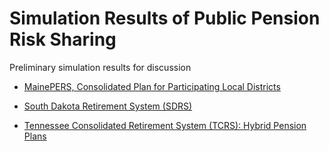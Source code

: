 # Simulation Results of Public Pension Risk Sharing 

Preliminary simulation results for discussion

- [MainePERS, Consolidated Plan for Participating Local Districts](analysis_MEPERS_v(2).nb.html)

- [South Dakota Retirement System (SDRS)](analysis_SDRS_v(2).nb.html)

- [Tennessee Consolidated Retirement System (TCRS): Hybrid Pension Plans](analysis_TCRS_v(2).nb.html)
